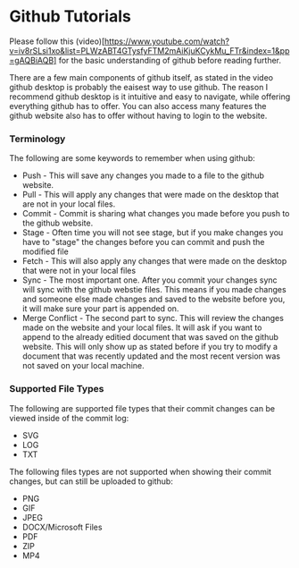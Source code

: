 # Github Tutorials

Please follow this (video)[https://www.youtube.com/watch?v=iv8rSLsi1xo&list=PLWzABT4GTysfyFTM2mAiKjuKCykMu_FTr&index=1&pp=gAQBiAQB] for the basic understanding of github before reading further.

There are a few main components of github itself, as stated in the video github desktop is probably the eaisest way to use github. The reason I recommend github desktop is it intuitive and easy to navigate, while offering everything github has to offer. You can also access many features the github website also has to offer without having to login to the website.

### Terminology

The following are some keywords to remember when using github:

- Push - This will save any changes you made to a file to the github website.
- Pull - This will apply any changes that were made on the desktop that are not in your local files.
- Commit - Commit is sharing what changes you made before you push to the github website.
- Stage - Often time you will not see stage, but if you make changes you have to "stage" the changes before you can commit and push the modified file
- Fetch - This will also apply any changes that were made on the desktop that were not in your local files
- Sync - The most important one. After you commit your changes sync will sync with the github webstie files. This means if you made changes and someone else made changes and saved to the website before you, it will make sure your part is appended on.
- Merge Conflict - The second part to sync. This will review the changes made on the website and your local files. It will ask if you want to append to the already editied document that was saved on the github website. This will only show up as stated before if you try to modify a document that was recently updated and the most recent version was not saved on your local machine.

### Supported File Types

The following are supported file types that their commit changes can be viewed inside of the commit log:

- SVG
- LOG
- TXT

The following files types are not supported when showing their commit changes, but can still be uploaded to github:

- PNG
- GIF
- JPEG
- DOCX/Microsoft Files
- PDF
- ZIP
- MP4